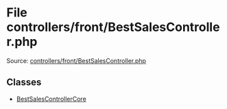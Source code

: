 File controllers/front/BestSalesController.php
=========

Source: [controllers/front/BestSalesController.php](https://github.com/PrestaShop/PrestaShop/blob/1.5.6.0/controllers/front/BestSalesController.php)


Classes
-------

* [BestSalesControllerCore](class.BestSalesControllerCore.md)

